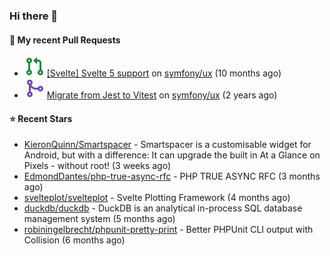 ### Hi there 👋

#### 🔨 My recent Pull Requests

- ![](./assets/pr-open.svg) [[Svelte] Svelte 5 support](https://github.com/symfony/ux/pull/2288) on [symfony/ux](https://github.com/symfony/ux) (10 months ago)
- ![](./assets/pr-merged.svg) [Migrate from Jest to Vitest](https://github.com/symfony/ux/pull/1202) on [symfony/ux](https://github.com/symfony/ux) (2 years ago)

#### ⭐ Recent Stars

- [KieronQuinn/Smartspacer](https://github.com/KieronQuinn/Smartspacer) - Smartspacer is a customisable widget for Android, but with a difference: It can upgrade the built in At a Glance on Pixels - without root! (3 weeks ago)
- [EdmondDantes/php-true-async-rfc](https://github.com/EdmondDantes/php-true-async-rfc) - PHP TRUE ASYNC RFC (3 months ago)
- [svelteplot/svelteplot](https://github.com/svelteplot/svelteplot) - Svelte Plotting Framework (4 months ago)
- [duckdb/duckdb](https://github.com/duckdb/duckdb) - DuckDB is an analytical in-process SQL database management system (5 months ago)
- [robiningelbrecht/phpunit-pretty-print](https://github.com/robiningelbrecht/phpunit-pretty-print) - Better PHPUnit CLI output with Collision (6 months ago)